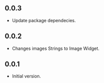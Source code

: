## 0.0.3

* Update package dependecies.

## 0.0.2

* Changes images Strings to Image Widget.

## 0.0.1

* Initial version.

